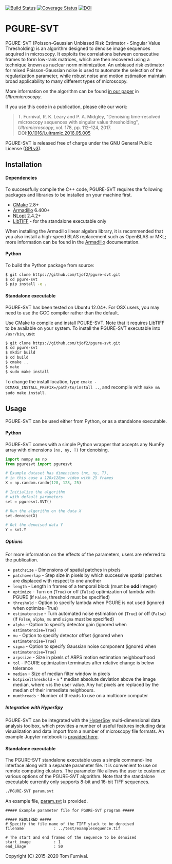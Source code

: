 [![Build Status](https://travis-ci.org/tjof2/pgure-svt.svg?branch=master)](https://travis-ci.org/tjof2/pgure-svt)
[![Coverage Status](https://coveralls.io/repos/github/tjof2/pgure-svt/badge.svg?branch=master)](https://coveralls.io/github/tjof2/pgure-svt?branch=master)
[![DOI](https://zenodo.org/badge/48366354.svg)](https://zenodo.org/badge/latestdoi/48366354)

# PGURE-SVT
PGURE-SVT (Poisson-Gaussian Unbiased Risk Estimator - Singular Value Thresholding) is an algorithm designed to denoise image sequences acquired in microscopy. It exploits the correlations between consecutive frames to form low-rank matrices, which are then recovered using a technique known as nuclear norm minimization. An unbiased risk estimator for mixed Poisson-Gaussian noise is used to automate the selection of the regularization parameter, while robust noise and motion estimation maintain broad applicability to many different types of microscopy.

More information on the algorithm can be found [in our paper](http://dx.doi.org/10.1016/j.ultramic.2016.05.005) in *Ultramicroscopy*.

If you use this code in a publication, please cite our work:

> T. Furnival, R. K. Leary and P. A. Midgley, "Denoising time-resolved microscopy sequences with singular value thresholding", *Ultramicroscopy*, vol. 178, pp. 112–124, 2017. DOI:[10.1016/j.ultramic.2016.05.005](http://dx.doi.org/10.1016/j.ultramic.2016.05.005)

PGURE-SVT is released free of charge under the GNU General Public License ([GPLv3](http://www.gnu.org/licenses/gpl-3.0.en.html)).

## Installation

<!-- The easiest way to install the package is with `pip`:

```bash
$ pip install -U ctrwfractal
$ pip install git+https://github.com/tjof2/ctrwfractal.git
``` -->

#### Dependencies
To successfully compile the C++ code, PGURE-SVT requires the following packages and libraries to be installed on your machine first.

- [CMake](http://www.cmake.org) 2.8+
- [Armadillo](http://arma.sourceforge.net) 6.400+
- [NLopt](http://ab-initio.mit.edu/wiki/index.php/NLopt) 2.4.2+
- [LibTIFF](http://www.remotesensing.org/libtiff/) - for the standalone executable only

When installing the Armadillo linear algebra library, it is recommended that you also install a high-speed BLAS replacement such as OpenBLAS or MKL; more information can be found in the [Armadillo](http://arma.sourceforge.net/faq.html#blas_lapack_replacements) documentation.

#### Python
To build the Python package from source:

```bash
$ git clone https://github.com/tjof2/pgure-svt.git
$ cd pgure-svt
$ pip install -e .
```

#### Standalone executable
PGURE-SVT has been tested on Ubuntu 12.04+. For OSX users, you may need to use the GCC compiler rather than the default.

Use CMake to compile and install PGURE-SVT. Note that it requires LibTIFF to be available on your system. To install the PGURE-SVT executable into `/usr/bin`, use:

```bash
$ git clone https://github.com/tjof2/pgure-svt.git
$ cd pgure-svt
$ mkdir build
$ cd build
$ cmake ..
$ make
$ sudo make install
```

To change the install location, type `cmake -DCMAKE_INSTALL_PREFIX=/path/to/install ..`, and recompile with `make && sudo make install`.

## Usage
PGURE-SVT can be used either from Python, or as a standalone executable.

#### Python
PGURE-SVT comes with a simple Python wrapper that accepts any NumPy array with dimensions `(nx, ny, T)` for denoising.

```python
import numpy as np
from pguresvt import pguresvt

# Example dataset has dimensions (nx, ny, T),
# in this case a 128x128px video with 25 frames
X = np.random.randn(128, 128, 25)

# Initialize the algorithm
# with default parameters
svt = pguresvt.SVT()

# Run the algorithm on the data X
svt.denoise(X)

# Get the denoised data Y
Y = svt.Y
```

##### Options
For more information on the effects of the parameters, users are referred to the publication.

- `patchsize` - Dimensions of spatial patches in pixels
- `patchoverlap` - Step size in pixels by which successive spatial patches are displaced with respect to one another
- `length` - Length in frames of a temporal block (must be **odd** integer)
- `optimize` - Turn on (`True`) or off (`False`) optimization of lambda with PGURE
(if `False`, threshold must be specified)
- `threshold` - Option to specify lambda when PGURE is not used
(ignored when optimize=True)
- `estimatenoise` - Turn automated noise estimation on (`True`) or off (`False`)
(if `False`, `alpha`, `mu` and `sigma` must be specified)
- `alpha` - Option to specify detector gain
(ignored when `estimatenoise=True`)
- `mu` - Option to specify detector offset
(ignored when `estimatenoise=True`)
- `sigma` - Option to specify Gaussian noise component
(ignored when `estimatenoise=True`)
- `arpssize` - Size in pixels of ARPS motion estimation neighbourhood
- `tol` - PGURE optimization terminates after relative change is below tolerance
- `median` - Size of median filter window in pixels
- `hotpixelthreshold` - `n` * median absolute deviation above the image median, where `n` is the user value. Any hot pixels are replaced by the median of their immediate neighbours.
- `numthreads` - Number of threads to use on a multicore computer

##### Integration with HyperSpy
PGURE-SVT can be integrated with the [HyperSpy](http://hyperspy.org) multi-dimensional data analysis toolbox, which provides a number of useful features including data visualization and data import from a number of microscopy file formats. An example Jupyter notebook is [provided here](https://github.com/tjof2/pgure-svt/blob/master/examples/PGURE-SVT-HyperSpy-Demo.ipynb).

#### Standalone executable
The PGURE-SVT standalone executable uses a simple command-line interface along with a separate parameter file. It is convenient to use on remote computing clusters. The parameter file allows the user to customize various options of the PGURE-SVT algorithm. Note that the standalone executable currently only supports 8-bit and 16-bit TIFF sequences.

```bash
./PGURE-SVT param.svt
```

An example file, [param.svt](https://github.com/tjof2/pgure-svt/blob/master/examples/param.svt) is provided.

```
##### Example parameter file for PGURE-SVT program #####

##### REQUIRED #####
# Specify the file name of the TIFF stack to be denoised
filename             : ../test/examplesequence.tif

# The start and end frames of the sequence to be denoised
start_image          : 1
end_image            : 50
```

Copyright (C) 2015-2020 Tom Furnival.

